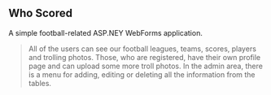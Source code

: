 
## Who Scored ##
A simple football-related ASP.NEY WebForms application.

> All of the users can see our football leagues, teams, scores, players
> and trolling photos. Those, who are registered, have their own profile
> page and can upload some more troll photos. In the admin area, there
> is a menu for adding, editing or deleting all the information from the
> tables.


